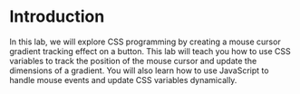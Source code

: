 # Introduction

In this lab, we will explore CSS programming by creating a mouse cursor gradient tracking effect on a button. This lab will teach you how to use CSS variables to track the position of the mouse cursor and update the dimensions of a gradient. You will also learn how to use JavaScript to handle mouse events and update CSS variables dynamically.
